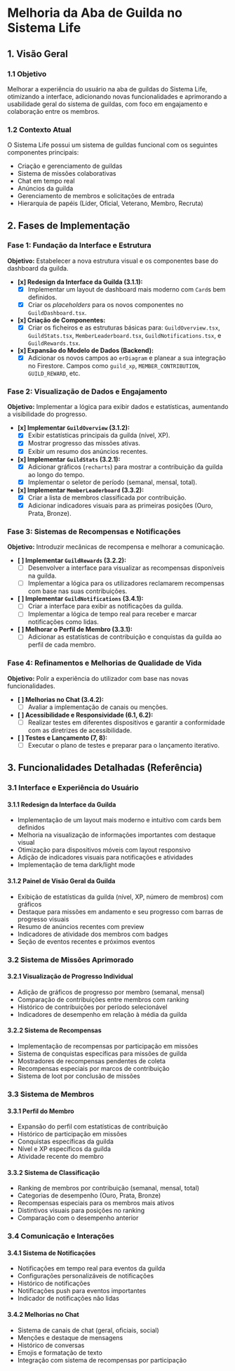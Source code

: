 # Melhoria da Aba de Guilda no Sistema Life

## 1. Visão Geral

### 1.1 Objetivo
Melhorar a experiência do usuário na aba de guildas do Sistema Life, otimizando a interface, adicionando novas funcionalidades e aprimorando a usabilidade geral do sistema de guildas, com foco em engajamento e colaboração entre os membros.

### 1.2 Contexto Atual
O Sistema Life possui um sistema de guildas funcional com os seguintes componentes principais:
- Criação e gerenciamento de guildas
- Sistema de missões colaborativas
- Chat em tempo real
- Anúncios da guilda
- Gerenciamento de membros e solicitações de entrada
- Hierarquia de papéis (Líder, Oficial, Veterano, Membro, Recruta)

## 2. Fases de Implementação

### Fase 1: Fundação da Interface e Estrutura
**Objetivo:** Estabelecer a nova estrutura visual e os componentes base do dashboard da guilda.

- **[x] Redesign da Interface da Guilda (3.1.1):**
    - [x] Implementar um layout de dashboard mais moderno com `Card`s bem definidos.
    - [x] Criar os *placeholders* para os novos componentes no `GuildDashboard.tsx`.
- **[x] Criação de Componentes:**
    - [x] Criar os ficheiros e as estruturas básicas para: `GuildOverview.tsx`, `GuildStats.tsx`, `MemberLeaderboard.tsx`, `GuildNotifications.tsx`, e `GuildRewards.tsx`.
- **[x] Expansão do Modelo de Dados (Backend):**
    - [x] Adicionar os novos campos ao `erDiagram` e planear a sua integração no Firestore. Campos como `guild_xp`, `MEMBER_CONTRIBUTION`, `GUILD_REWARD`, etc.

### Fase 2: Visualização de Dados e Engajamento
**Objetivo:** Implementar a lógica para exibir dados e estatísticas, aumentando a visibilidade do progresso.

- **[x] Implementar `GuildOverview` (3.1.2):**
    - [x] Exibir estatísticas principais da guilda (nível, XP).
    - [x] Mostrar progresso das missões ativas.
    - [x] Exibir um resumo dos anúncios recentes.
- **[x] Implementar `GuildStats` (3.2.1):**
    - [x] Adicionar gráficos (`recharts`) para mostrar a contribuição da guilda ao longo do tempo.
    - [x] Implementar o seletor de período (semanal, mensal, total).
- **[x] Implementar `MemberLeaderboard` (3.3.2):**
    - [x] Criar a lista de membros classificada por contribuição.
    - [x] Adicionar indicadores visuais para as primeiras posições (Ouro, Prata, Bronze).

### Fase 3: Sistemas de Recompensas e Notificações
**Objetivo:** Introduzir mecânicas de recompensa e melhorar a comunicação.

- **[ ] Implementar `GuildRewards` (3.2.2):**
    - [ ] Desenvolver a interface para visualizar as recompensas disponíveis na guilda.
    - [ ] Implementar a lógica para os utilizadores reclamarem recompensas com base nas suas contribuições.
- **[ ] Implementar `GuildNotifications` (3.4.1):**
    - [ ] Criar a interface para exibir as notificações da guilda.
    - [ ] Implementar a lógica de tempo real para receber e marcar notificações como lidas.
- **[ ] Melhorar o Perfil de Membro (3.3.1):**
    - [ ] Adicionar as estatísticas de contribuição e conquistas da guilda ao perfil de cada membro.

### Fase 4: Refinamentos e Melhorias de Qualidade de Vida
**Objetivo:** Polir a experiência do utilizador com base nas novas funcionalidades.

- **[ ] Melhorias no Chat (3.4.2):**
    - [ ] Avaliar a implementação de canais ou menções.
- **[ ] Acessibilidade e Responsividade (6.1, 6.2):**
    - [ ] Realizar testes em diferentes dispositivos e garantir a conformidade com as diretrizes de acessibilidade.
- **[ ] Testes e Lançamento (7, 8):**
    - [ ] Executar o plano de testes e preparar para o lançamento iterativo.

## 3. Funcionalidades Detalhadas (Referência)

### 3.1 Interface e Experiência do Usuário

#### 3.1.1 Redesign da Interface da Guilda
- Implementação de um layout mais moderno e intuitivo com cards bem definidos
- Melhoria na visualização de informações importantes com destaque visual
- Otimização para dispositivos móveis com layout responsivo
- Adição de indicadores visuais para notificações e atividades
- Implementação de tema dark/light mode

#### 3.1.2 Painel de Visão Geral da Guilda
- Exibição de estatísticas da guilda (nível, XP, número de membros) com gráficos
- Destaque para missões em andamento e seu progresso com barras de progresso visuais
- Resumo de anúncios recentes com preview
- Indicadores de atividade dos membros com badges
- Seção de eventos recentes e próximos eventos

### 3.2 Sistema de Missões Aprimorado

#### 3.2.1 Visualização de Progresso Individual
- Adição de gráficos de progresso por membro (semanal, mensal)
- Comparação de contribuições entre membros com ranking
- Histórico de contribuições por período selecionável
- Indicadores de desempenho em relação à média da guilda

#### 3.2.2 Sistema de Recompensas
- Implementação de recompensas por participação em missões
- Sistema de conquistas específicas para missões de guilda
- Mostradores de recompensas pendentes de coleta
- Recompensas especiais por marcos de contribuição
- Sistema de loot por conclusão de missões

### 3.3 Sistema de Membros

#### 3.3.1 Perfil do Membro
- Expansão do perfil com estatísticas de contribuição
- Histórico de participação em missões
- Conquistas específicas da guilda
- Nível e XP específicos da guilda
- Atividade recente do membro

#### 3.3.2 Sistema de Classificação
- Ranking de membros por contribuição (semanal, mensal, total)
- Categorias de desempenho (Ouro, Prata, Bronze)
- Recompensas especiais para os membros mais ativos
- Distintivos visuais para posições no ranking
- Comparação com o desempenho anterior

### 3.4 Comunicação e Interações

#### 3.4.1 Sistema de Notificações
- Notificações em tempo real para eventos da guilda
- Configurações personalizáveis de notificações
- Histórico de notificações
- Notificações push para eventos importantes
- Indicador de notificações não lidas

#### 3.4.2 Melhorias no Chat
- Sistema de canais de chat (geral, oficiais, social)
- Menções e destaque de mensagens
- Histórico de conversas
- Emojis e formatação de texto
- Integração com sistema de recompensas por participação
